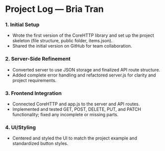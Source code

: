 # Project Log — Bria Tran

### 1. Initial Setup

- Wrote the first version of the CoreHTTP library and set up the project skeleton (file structure, public folder, items.json).
- Shared the initial version on GitHub for team collaboration.

### 2. Server-Side Refinement

- Converted server to use JSON storage and finalized API route structure.
- Added complete error handling and refactored server.js for clarity and project requirements.

### 3. Frontend Integration

- Connected CoreHTTP and app.js to the server and API routes.
- Implemented and tested GET, POST, DELETE, PUT, and PATCH functionality; fixed any incomplete or missing parts.

### 4. UI/Styling

- Centered and styled the UI to match the project example and standardized button styles.